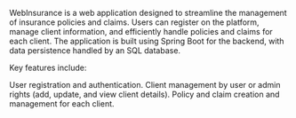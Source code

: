 WebInsurance is a web application designed to streamline the management of insurance policies and claims. Users can register on the platform, manage client information, and efficiently handle policies and claims for each client. The application is built using Spring Boot for the backend, with data persistence handled by an SQL database.

Key features include:

User registration and authentication.
Client management by user or admin rights (add, update, and view client details).
Policy and claim creation and management for each client.
